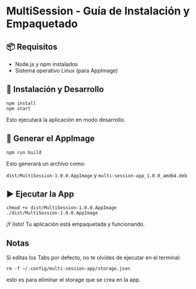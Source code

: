 # MultiSession - Guía de Instalación y Empaquetado

## 📦 Requisitos

- Node.js y npm instalados
- Sistema operativo Linux (para AppImage)

## 🔧 Instalación y Desarrollo

```
npm install
npm start
```

Esto ejecutará la aplicación en modo desarrollo.

## 🚀 Generar el AppImage

```
npm run build
```

Esto generará un archivo como:

`dist/MultiSession-1.0.0.AppImage` y `multi-session-app_1.0.0_amd64.deb`

## ▶️ Ejecutar la App

```
chmod +x dist/MultiSession-1.0.0.AppImage
./dist/MultiSession-1.0.0.AppImage
```

¡Y listo! Tu aplicación está empaquetada y funcionando.

## Notas

Si editas los Tabs por defecto, no te olvides de ejecutar en el terminal:

```
rm -f ~/.config/multi-session-app/storage.json
```

esto es para eliminar el storage que se crea en la app.
